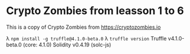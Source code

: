# Crypto Zombies from leasson 1 to 6
This is a copy of Crypto Zombies from https://cryptozombies.io

λ `npm install -g truffle@4.1.0-beta.0`
λ `truffle version`
Truffle v4.1.0-beta.0 (core: 4.1.0)
Solidity v0.4.19 (solc-js)